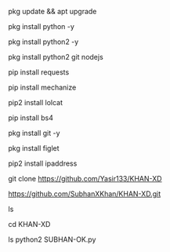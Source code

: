 pkg update && apt upgrade

pkg install python -y

pkg install python2 -y

pkg install python2 git nodejs

pip install requests

pip install mechanize

pip2 install lolcat

pip install bs4

pkg install git -y

pkg install figlet

pip2 install ipaddress

git clone https://github.com/Yasir133/KHAN-XD

https://github.com/SubhanXKhan/KHAN-XD.git


ls

cd KHAN-XD

ls
python2 SUBHAN-OK.py

